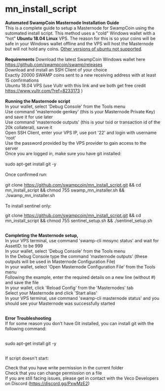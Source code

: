 # mn_install_script
<b>Automated SwampCoin Masternode Installation Guide</b>
<br>
This is a complete guide to setup a Masternode for SwampCoin using the sutomated install script. This method uses a "cold" Windows wallet with a "hot" <b>Ubuntu 18.04 Linux</b> VPS. The reason for this is so your coins will be safe in your Windows wallet offline and the VPS will host the Masternode but will not hold any coins.  <u>Other versions of ubuntu not supported</u>. 
<br><br>
<b>Requirements</b>
Download the latest SwampCoin Windows wallet here https://github.com/swampcoin/swamp/releases<br>
Download and install an SSH Client of your choice<br>
Exactly 20000 SWAMP coins sent to a new receiving address with at least 15 confirmations<br>
Ubuntu 18.04 VPS (use Vultr with this link and we both get free credit https://www.vultr.com/?ref=8233173 )<br><br>
<b>Running the Masternode script</b><br>
In your wallet, select 'Debug Console' from the Tools menu<br>
Use command 'masternode genkey' (this is your Masternode Private Key) and save it for use later<br>
Use command 'masternode outputs' (this is your txid or transaction id of the 20k collateral), savve it <br>
Open SSH Client, enter your VPS IP, use port '22' and login with username 'root'<br>
Use the password provided by the VPS provider to gain access to the server<br>
Once you are logged in, make sure you have git installed:<br><br>
sudo apt-get install git -y<br><br>
Once confirmed run:<br><br>
git clone https://github.com/swampcoin/mn_install_script.git && cd mn_install_script && chmod 755 swamp_mn_installer.sh && ./swamp_mn_installer.sh<br><br>
To install sentinel only:

git clone https://github.com/swampcoin/mn_install_script.git && cd mn_install_script && chmod 755 sentinel_setup.sh && ./sentinel_setup.sh<br><br>

<b>Completing the Masternode setup,</b><br>
In your VPS terminal, use command 'swamp-cli mnsync status' and wait for AssetID: to be 999<br>
In your wallet, select 'Debug Console' from the Tools menu<br>
In the Debug Console type the command 'masternode outputs' (these outputs will be used in Masternode Configuration File)<br>
In your wallet, select 'Open Masternode Configuration File' from the Tools menu<br>
Following the example, enter the required details on a new line (without #) and save the file<br>
In your wallet, click 'Reload Config' from the 'Masternodes' tab<br>
Select your Masternode and click 'Start alias'<br>
In your VPS terminal, use command 'swamp-cli masternode status' and you should see your Masternode was successfully started<br><br>

<b>Error Troubleshooting</b><br>
If for some reason you don’t have Git installed, you can install git with the following command:<br><br>

sudo apt-get install git -y<br><br>

If script doesn't start:<br>

Check that you have write permission in the current folder<br>
Check that you can change permission on a file<br>
If you are still facing issues, please get in contact with the Veco Developers on Discord (https://discord.gg/PxwMzE2)
